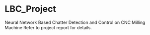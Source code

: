 # LBC_Project
Neural Network Based Chatter Detection and Control on CNC Milling Machine
Refer to project report for details.
